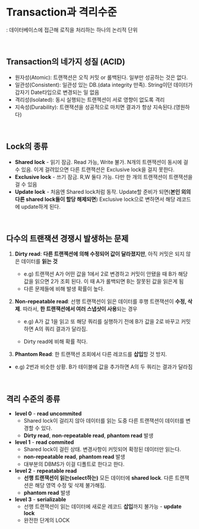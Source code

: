 # Transaction과 격리수준

: 데이터베이스에 접근해 로직을 처리하는 하나의 논리적 단위

<br>

## Transaction의 네가지 성질 (ACID)

* 원자성(Atomic): 트랜잭션은 오직 커밋 or 롤백된다. 일부만 성공하는 것은 없다.
* 일관성(Consistent): 일관성 있는 DB.(data integrity 만족). String이던 데이터가 갑자기 Date타입으로 변경되는 일 없음
* 격리성(Isolated): 동시 실행되는 트랜젝션이 서로 영향이 없도록 격리
* 지속성(Durability): 트랜잭션을 성공적으로 마치면 결과가 항상 지속된다.(영원하다)

<br>

## Lock의 종류

* **Shared lock** - 읽기 잠금. Read 가능, Write 불가. N개의 트랜잭션이 동시에 걸 수 있음. 이게 걸려있으면 다른 트랜잭션은 Exclusive lock을 걸지 못한다.
* **Exclusive lock** - 쓰기 잠금. R,W 둘다 가능. 다만 한 개의 트랜잭션이 트랜잭션을 걸 수 있음
* **Update lock** - 처음엔 Shared lock처럼 동작. Update할 준비가 되면(**본인 외의 다른 shared lock들이 할당 해제되면**) Exclusive lock으로 변하면서 해당 레코드에 update하게 된다.

<br>

## 다수의 트랜잭션 경쟁시 발생하는 문제

1. **Dirty read**:  **다른 트랜젝션에 의해 수정되어 값이 달라졌지만**, 아직 커밋은 되지 않은 데이터를 **읽는 것**
   * e.g) 트랜잭션 A가 어떤 값을 1에서 2로 변경하고 커밋이 안됐을 때 B가 해당 값을 읽으면 2가 조회 된다. 이 때 A가 롤백되면 B는 잘못된 값을 읽은게 됨
   * 다른 문제들에 비해 발생 확률이 높다.
2. **Non-repeatable read**: 선행 트랜잭션이 읽은 데이터를 후행 트랜잭션이 **수정, 삭제**. 따라서, **한 트랜잭션에서 여러 스냅샷이 사용**되는 경우

   * e.g) A가 값 1을 읽고 또 해당 쿼리를 실행하기 전에 B가 값을 2로 바꾸고 커밋하면 A의 쿼리 결과가 달라짐.

   * Dirty read에 비해 확률 적다.

3. **Phantom Read**: 한 트랜잭션 조회에서 다른 레코드를 **삽입**할 것 방지.
* e.g) 2번과 비슷한 상황. B가 테이블에 값을 추가하면 A의 두 쿼리는 결과가 달라짐

<br>

## 격리 수준의 종류

* **level 0** - **read uncommited**
  * Shared lock이 걸리지 않아 데이터를 읽는 도중 다른 트랜잭션이 데이터를 변경할 수 있다.
  * **Dirty read**, **non-repeatable read**, **phantom read** 발생
* **level 1** - **read commited**
  * Shared lock이 걸린 상태. 변경사항이 커밋되어 확정된 데이터만 읽는다.
  * **non-repeatable read**, **phantom read** 발생
  * 대부분의 DBMS가 이걸 디폴트로 한다고 한다.
* **level 2** - **repeatable read**
  * **선행 트랜잭션이 읽는(select하는)** 모든 데이터에 **shared lock**. 다른 트랜잭션은 해당 영역 수정 및 삭제 불가해짐.
  * **phantom read** 발생
* **level 3** - **serializable**
  * 선행 트랜잭션이 읽는 데이터에 새로운 레코드 **삽입**까지 불가능 - **update lock**
  * 완전한 단계의 LOCK



